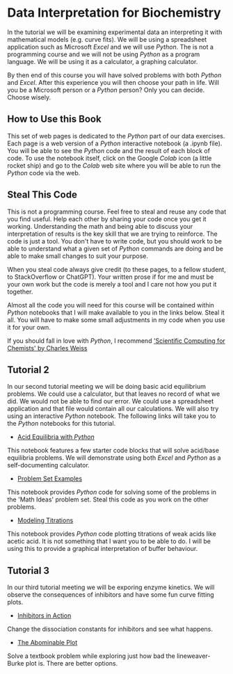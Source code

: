 # Data Interpretation for Biochemistry

In the tutorial we will be examining experimental data an interpreting it with mathematical models (e.g. curve fits). We will be using a spreadsheet application such as Microsoft *Excel* and we will use *Python*. The is not a programming course and we will not be using *Python* as a program language. We will be using it as a calculator, a graphing calculator.

By then end of this course you will have solved problems with both *Python* and *Excel*. After this experience you will then choose your path in life. Will you be a Microsoft person or a *Python* person? Only you can decide. Choose wisely.

## How to Use this Book

This set of web pages is dedicated to the *Python* part of our data exercises. Each page is a web version of a *Python* interactive notebook (a .ipynb file). You will be able to see the *Python* code and the result of each block of code. To use the notebook itself, click on the Google *Colab* icon (a little rocket ship) and go to the *Colab* web site where you will be able to run the *Python* code via the web.

## Steal This Code

This is not a programming course. Feel free to steal and reuse any code that you find useful. Help each other by sharing your code once you get it working. Understanding the math and being able to discuss your interpretation of results is the key skill that we are trying to reinforce. The code is just a tool. You don't have to write code, but you should work to be able to understand what a given set of *Python* commands are doing and be able to make small changes to suit your purpose.

When you steal code always give credit (to these pages, to a fellow student, to StackOverflow or ChatGPT). Your written prose if for me and must be your own work but the code is merely a tool and I care not how you put it together.

Almost all the code you will need for this course will be contained within *Python* notebooks that I will make available to you in the links below. Steal it all. You will have to make some small adjustments in my code when you use it for your own. 

If you should fall in love with *Python*, I recommend ['Scientific Computing for Chemists' by Charles Weiss](https://weisscharlesj.github.io/SciCompforChemists/notebooks/introduction/intro.html)

## Tutorial 2

In our second tutorial meeting we will be doing basic acid equilibrium problems. We could use a calculator, but that leaves no record of what we did. We would not be able to find our error. We could use a spreadsheet application and that file would contain all our calculations. We will also try using an interactive *Python* notebook. The following links will take you to the *Python* notebooks for this tutorial.

- [Acid Equilibria with *Python*](T2_AcidBaseMath.ipynb)

This notebook features a few starter code blocks that will solve acid/base equilibria problems. We will demonstrate using both *Excel* and *Python* as a self-documenting calculator.

- [Problem Set Examples](T2_Exercise.ipynb)

This notebook provides *Python* code for solving some of the problems in the 'Math Ideas' problem set. Steal this code as you work on the other problems. 

- [Modeling Titrations](T2_TitrModel.ipynb)

This notebook provides *Python* code plotting titrations of weak acids like acetic acid. It is not something that I want you to be able to do. I will be using this to provide a graphical interpretation of buffer behaviour.

## Tutorial 3

In our third tutorial meeting we will be exporing enzyme kinetics. We will observe the consequences of inhibitors and have some fun curve fitting plots.

- [Inhibitors in Action](T3_MM_Intro_fun.ipynb)

Change the dissociation constants for inhibitors and see what happens.

- [The Abominable Plot](T3_MM_Intro_basics.ipynb)

Solve a textbook problem while exploring just how bad the lineweaver-Burke plot is. There are better options.
